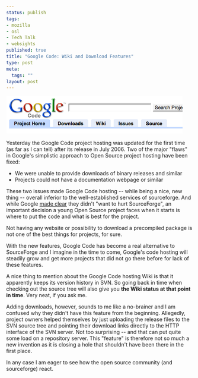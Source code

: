 ```yaml
--- 
status: publish
tags: 
- mozilla
- osl
- Tech Talk
- websights
published: true
title: "Google Code: Wiki and Download Features"
type: post
meta: 
  tags: ""
layout: post
---
```

<img id="image152" src="/media/wp/2006/12/google-code-new.png" alt="The new options on google code" />

Yesterday the Google Code project hosting was updated for the first time (as far as I can tell) after its release in July 2006. Two of the major "flaws" in Google's simplistic approach to Open Source project hosting have been fixed:

<ul>
	<li>We were unable to provide downloads of binary releases and similar</li>
	<li>Projects could not have a documentation webpage or similar</li>
</ul>

These two issues made Google Code hosting -- while being a nice, new thing -- overall inferior to the well-established services of sourceforge. And while Google <a href="http://www.newsforge.com/article.pl?sid=06/07/27/1833251">made clear</a> they didn't "want to hurt SourceForge", an important decision a young Open Source project faces when it starts is where to put the code and what is best for the project.

Not having any website or possibility to download a precompiled package is not one of the best things for projects, for sure.

With the new features, Google Code has become a real alternative to SourceForge and I imagine in the time to come, Google's code hosting will steadily grow and get more projects that did not go there before for lack of these features.

A nice thing to mention about the Google Code hosting Wiki is that it apparently keeps its version history in SVN. So going back in time when checking out the source tree will also give you <strong>the Wiki status at that point in time</strong>. Very neat, if you ask me.

Adding downloads, however, sounds to me like a no-brainer and I am confused why they didn't have this feature from the beginning. Allegedly, project owners helped themselves by just uploading the release files to the SVN source tree and pointing their download links directly to the HTTP interface of the SVN server. Not too surprising -- and that can put quite some load on a repository server. This "feature" is therefore not so much a new invention as it is closing a hole that shouldn't have been there in the first place.

In any case I am eager to see how the open source community (and sourceforge) react.
